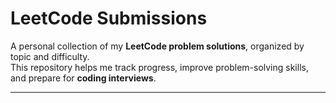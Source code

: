 # LeetCode Submissions

A personal collection of my **LeetCode problem solutions**, organized by topic and difficulty.  
This repository helps me track progress, improve problem-solving skills, and prepare for **coding interviews**.

---


